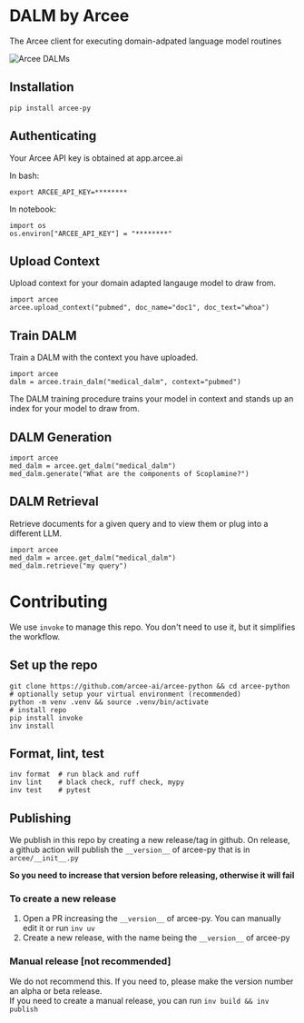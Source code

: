 # DALM by Arcee

The Arcee client for executing domain-adpated language model routines

![Arcee DALMs](https://uploads-ssl.webflow.com/64c95915793c8a64a186e43e/64de2c7fb2c99494dec2e0a4_realistic-lifelike-dalmatian-dog-puppy-pastel-bright-vintage-outfits-commercial%201-min.jpg)


## Installation

```
pip install arcee-py
```

## Authenticating

Your Arcee API key is obtained at app.arcee.ai

In bash:

```
export ARCEE_API_KEY=********
```

In notebook:

```
import os
os.environ["ARCEE_API_KEY"] = "********"
```

## Upload Context

Upload context for your domain adapted langauge model to draw from.

```
import arcee
arcee.upload_context("pubmed", doc_name="doc1", doc_text="whoa")
```

## Train DALM

Train a DALM with the context you have uploaded.

```
import arcee
dalm = arcee.train_dalm("medical_dalm", context="pubmed")
```

The DALM training procedure trains your model in context and stands up an index for your model to draw from.

## DALM Generation

```
import arcee
med_dalm = arcee.get_dalm("medical_dalm")
med_dalm.generate("What are the components of Scoplamine?")
```

## DALM Retrieval

Retrieve documents for a given query and to view them or plug into a different LLM.

```
import arcee
med_dalm = arcee.get_dalm("medical_dalm")
med_dalm.retrieve("my query")
```

# Contributing

We use `invoke` to manage this repo. You don't need to use it, but it simplifies the workflow.
## Set up the repo
```shell
git clone https://github.com/arcee-ai/arcee-python && cd arcee-python
# optionally setup your virtual environment (recommended)
python -m venv .venv && source .venv/bin/activate
# install repo
pip install invoke
inv install
```

## Format, lint, test
```shell
inv format  # run black and ruff
inv lint    # black check, ruff check, mypy
inv test    # pytest
```

## Publishing
We publish in this repo by creating a new release/tag in github. On release, a github action will 
publish the `__version__` of arcee-py that is in `arcee/__init__.py`

**So you need to increase that version before releasing, otherwise it will fail**

### To create a new release
1. Open a PR increasing the `__version__` of arcee-py. You can manually edit it or run `inv uv`
2. Create a new release, with the name being the `__version__` of arcee-py

### Manual release [not recommended]

We do not recommend this. If you need to, please make the version number an alpha or beta release.<br>
If you need to create a manual release, you can run `inv build && inv publish`
